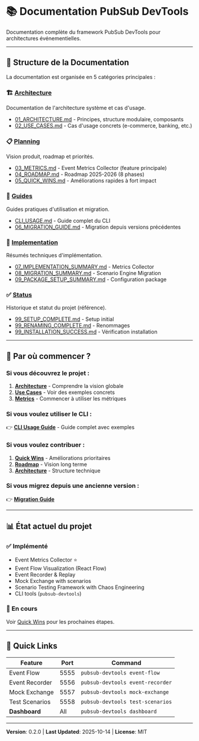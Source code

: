 # 📚 Documentation PubSub DevTools

Documentation complète du framework PubSub DevTools pour architectures événementielles.

---

## 📂 Structure de la Documentation

La documentation est organisée en 5 catégories principales :

### 🏗️ [Architecture](./architecture/)

Documentation de l'architecture système et cas d'usage.

- [01_ARCHITECTURE.md](./architecture/01_ARCHITECTURE.md) - Principes, structure modulaire, composants
- [02_USE_CASES.md](./architecture/02_USE_CASES.md) - Cas d'usage concrets (e-commerce, banking, etc.)

### 📋 [Planning](./planning/)

Vision produit, roadmap et priorités.

- [03_METRICS.md](./planning/03_METRICS.md) - Event Metrics Collector (feature principale)
- [04_ROADMAP.md](./planning/04_ROADMAP.md) - Roadmap 2025-2026 (8 phases)
- [05_QUICK_WINS.md](./planning/05_QUICK_WINS.md) - Améliorations rapides à fort impact

### 📘 [Guides](./guides/)

Guides pratiques d'utilisation et migration.

- [CLI_USAGE.md](guides/10_CLI_USAGE.md) - Guide complet du CLI
- [06_MIGRATION_GUIDE.md](./guides/06_MIGRATION_GUIDE.md) - Migration depuis versions précédentes

### 🔧 [Implementation](./implementation/)

Résumés techniques d'implémentation.

- [07_IMPLEMENTATION_SUMMARY.md](./implementation/07_IMPLEMENTATION_SUMMARY.md) - Metrics Collector
- [08_MIGRATION_SUMMARY.md](./implementation/08_MIGRATION_SUMMARY.md) - Scenario Engine Migration
- [09_PACKAGE_SETUP_SUMMARY.md](./implementation/09_PACKAGE_SETUP_SUMMARY.md) - Configuration package

### ✅ [Status](./status/)

Historique et statut du projet (référence).

- [99_SETUP_COMPLETE.md](./status/99_SETUP_COMPLETE.md) - Setup initial
- [99_RENAMING_COMPLETE.md](./status/99_RENAMING_COMPLETE.md) - Renommages
- [99_INSTALLATION_SUCCESS.md](./status/99_INSTALLATION_SUCCESS.md) - Vérification installation

---

## 🚀 Par où commencer ?

### Si vous découvrez le projet :

1. [**Architecture**](./architecture/01_ARCHITECTURE.md) - Comprendre la vision globale
2. [**Use Cases**](./architecture/02_USE_CASES.md) - Voir des exemples concrets
3. [**Metrics**](./planning/03_METRICS.md) - Commencer à utiliser les métriques

### Si vous voulez utiliser le CLI :

👉 [**CLI Usage Guide**](guides/10_CLI_USAGE.md) - Guide complet avec exemples

### Si vous voulez contribuer :

1. [**Quick Wins**](./planning/05_QUICK_WINS.md) - Améliorations prioritaires
2. [**Roadmap**](./planning/04_ROADMAP.md) - Vision long terme
3. [**Architecture**](./architecture/01_ARCHITECTURE.md) - Structure technique

### Si vous migrez depuis une ancienne version :

👉 [**Migration Guide**](./guides/06_MIGRATION_GUIDE.md)

---

## 📊 État actuel du projet

### ✅ Implémenté

- Event Metrics Collector ⭐
- Event Flow Visualization (React Flow)
- Event Recorder & Replay
- Mock Exchange with scenarios
- Scenario Testing Framework with Chaos Engineering
- CLI tools (`pubsub-devtools`)

### 🚧 En cours

Voir [Quick Wins](./planning/05_QUICK_WINS.md) pour les prochaines étapes.

---

## 🔗 Quick Links

| Feature        | Port | Command                          |
|----------------|------|----------------------------------|
| Event Flow     | 5555 | `pubsub-devtools event-flow`     |
| Event Recorder | 5556 | `pubsub-devtools event-recorder` |
| Mock Exchange  | 5557 | `pubsub-devtools mock-exchange`  |
| Test Scenarios | 5558 | `pubsub-devtools test-scenarios` |
| **Dashboard**  | All  | `pubsub-devtools dashboard`      |

---

**Version**: 0.2.0 | **Last Updated**: 2025-10-14 | **License**: MIT
